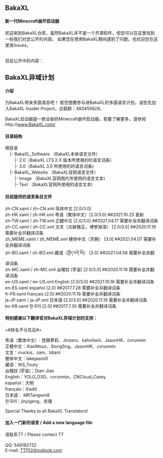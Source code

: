 <h2>BakaXL</h2>
<h4>新一代Minecraft崩坏启动器</h4>
欢迎来到BakaXL仓库，虽然BakaXL并不是一个开源软件，但您可以在这里找到一些我们对您公开的内容。
如果您在使用BakaXL期间遇到了问题，也欢迎您在这里发Issues。<br /><br />

目前公开中的内容：<br />

<h2>BakaXL异域计划</h2>

<h4>介绍</h4>
为BakaXL带来多国语言吧！
若您想要参与进BakaXL的多国语言计划，请您先加入BakaXL Insider Project，企鹅群：480455628。

BakaXL启动器是一款全新的Minecraft崩坏启动器，若要了解更多，请参阅http://www.BakaXL.com/


<h4>目录结构</h4>
根目录<br />
&nbsp;&nbsp;&nbsp;&nbsp;|- BakaXL_Software （BakaXL本体语言文件）<br />
&nbsp;&nbsp;&nbsp;&nbsp;&nbsp;&nbsp;&nbsp;&nbsp;|- 2.0（BakaXL LTS 2.X 版本所使用的的语言词条）<br />
&nbsp;&nbsp;&nbsp;&nbsp;&nbsp;&nbsp;&nbsp;&nbsp;|- 3.0（BakaXL 3.0 所使用的的语言词条)<br />
&nbsp;&nbsp;&nbsp;&nbsp;|- BakaXL_Website （BakaXL官网语言文件）<br />
&nbsp;&nbsp;&nbsp;&nbsp;&nbsp;&nbsp;&nbsp;&nbsp;|- Image （BakaXL官网图片所使用的语言文本）<br />
&nbsp;&nbsp;&nbsp;&nbsp;&nbsp;&nbsp;&nbsp;&nbsp;|- Text （BakaXL官网所使用的语言文本)<br />


<h4>目前提供的语言条目文件</h4> 
zh-CN.xaml / zh-CN.xml 简体中文 [2.0/3.0]<br />
zh-HK.xaml / zh-HK.xml 粤语（繁体中文）[2.0/3.0] ##2021.10.25 更新<br />
zh-TW.xaml / zh-TW.xml 正體中文 [2.0/3.0] ##2021.04.17 需要补全并翻译词条<br />
zh-CC.xaml / zh-CC.xml 文言（文辭雅正，博學淵深） [2.0/3.0] ##2020.11.19 需要补全并翻译词条<br />
zh_MEME.xaml / zh_MEME.xml 梗体中文（天朝） [3.0] ##2021.04.07 需要补全并翻译词条<br />
zh-BO.xaml / zh-BO.xml 藏语（ཁྱོད་བདེ་མོ།） [3.0] ##2021.04.06 需要补全并翻译词条<br />
zh-MC.xaml / zh-MC.xml 焱暒妏 (荢宙) [2.0/3.0] ##2020.11.19 需要补全并翻译词条<br />
en-US.xaml / en-US.xml English [2.0/3.0] ##2021.10.16 需要补全并翻译词条<br />
en-ES.xaml español [2.0] ##2017.7.28 需要补全并翻译词条<br />
fr-FR.xaml français [2.0] ##2020.11.19 需要补全并翻译词条<br />
ja-JP.xaml / ja-JP.xml 日本語 [2.0/3.0] ##2020.11.19 需要补全并翻译词条<br />
ko-KR.xaml 한국어 [2.0] ##2017.7.30 需要补全并翻译词条<br />


<h4>特别感谢以下翻译官对BakaXL异域计划的支持：</h4>

=#排名不分先后#=

粤语（繁体中文）: 悠静萝莉、Jinzero、kaho0w0、JasonHK、cvrunmin<br />
正體中文：XiaoMouz、SiongSng、JasonHK、cvrunmin<br />
文言：muckis、zam、tdiant<br />
梗体中文：lakejason0<br />
藏语：WS_Touty<br />
焱暒妏 (荢宙)：Dian-Jiao<br />
English：YOLO_O3O、cvrunmin、CNCloud_Casey<br />
español：大明<br />
français：Xwdit<br />
日本語： MRTangwin8<br />
한국어：jinyigeng、赤理

Special Thanks to all BakaXL Translators!

<h4>加入一门新的语言 / Add a new language file</h4>

请联系TT / Please contact TT<br /><br />
QQ: 549182732<br />
E-mail: TT702@outlook.com<br />
